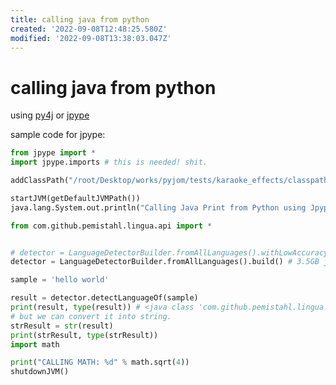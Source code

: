 ```yaml
---
title: calling java from python
created: '2022-09-08T12:48:25.580Z'
modified: '2022-09-08T13:38:03.047Z'
---
```


# calling java from python

using [py4j]() or [jpype](https://jpype.readthedocs.io/en/latest/userguide.html?highlight=jar#class-paths)

sample code for jpype:

```python
from jpype import *
import jpype.imports # this is needed! shit.

addClassPath("/root/Desktop/works/pyjom/tests/karaoke_effects/classpath/lingua.jar")

startJVM(getDefaultJVMPath())
java.lang.System.out.println("Calling Java Print from Python using Jpype!")

from com.github.pemistahl.lingua.api import *


# detector = LanguageDetectorBuilder.fromAllLanguages().withLowAccuracyMode().build()
detector = LanguageDetectorBuilder.fromAllLanguages().build() # 3.5GB just for detecting language! it is somehow crazy.

sample = 'hello world'

result = detector.detectLanguageOf(sample)
print(result, type(result)) # <java class 'com.github.pemistahl.lingua.api.Language'>
# but we can convert it into string.
strResult = str(result)
print(strResult, type(strResult))
import math

print("CALLING MATH: %d" % math.sqrt(4))
shutdownJVM()
```
